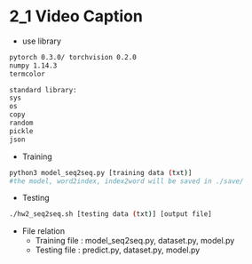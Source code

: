 # 2_1 Video Caption

* use library

```bash
pytorch 0.3.0/ torchvision 0.2.0
numpy 1.14.3
termcolor

standard library:
sys
os
copy
random
pickle
json
```

* Training

```bash
python3 model_seq2seq.py [training data (txt)]
#the model, word2index, index2word will be saved in ./save/
```

* Testing

```bash
./hw2_seq2seq.sh [testing data (txt)] [output file]
```

* File relation
  * Training file : model_seq2seq.py, dataset.py, model.py
  * Testing file : predict.py, dataset.py, model.py
